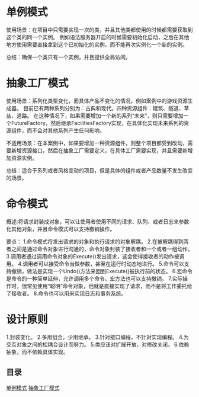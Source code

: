 # 单例模式
使用场景：在项目中只需要实现一次的类，并且其他类都使用的时候都需要获取到这个类的同一个实例。
例如语法服务器开启的时候需要初始化启动，之后在其他地方使用需要直接拿到这个已初始化的实例，而不能再次实例化一个新的实例。

总结：确保一个类只有一个实例，并且提供全局访问。

# 抽象工厂模式
使用场景：系列化类型变化，而具体产品不变化的情况，例如案例中的游戏资源生成器。
目前已有两种系列分别为：古典和现代。四种资源组件：建筑、隧道、草丛、道路。
在这种情况下，如果需要增加一个新的系列“未来”，则只需要增加一个FutureFactory，然后继承FacilitiesFactory实现，在具体化实现未来系列的资源组件，而不会对其他系列产生任何影响。

不适用场景：在本案例中，如果要增加一种资源组件，则整个项目都受到改动，需要新增资源接口，然后在抽象工厂需要定义，在具体工厂需要实现，并且需要新增加资源实例。

总结：适合于系列或者风格变动的项目，但是具体的组件或者产品数量不发生改变的场景。

# 命令模式
概述:将请求封装成对象，可以让使用者使用不同的请求、队列、或者日志来参数化其他对象，并且命令模式可以支持撤销操作。

要点：
1.命令模式将发出请求的对象和执行请求的对象解耦。
2.在被解耦得到两者之间是通过命令对象进行沟通的，命令对象封装了接收者和一个或者一组动作。
3.调用者通过调用命令对象的Execute()发出请求，这会使得接收者的动作被调用。
4.调用者可以接受命令当做参数，甚至在运行时动态地进行。
5.命令可以支持撤销，做法是实现一个Undo()方法来回到Execute()被执行前的状态。
6.宏命令是命令的一种简单延伸，允许调用多个命令。宏方法也可以支持撤销。
7.实际操作时，很常见使用“聪明”命令对象，他就是直接实现了请求，而不是将工作委托给了接收者。
8.命令也可以用来实现日志和事务系统。

# 设计原则
1.封装变化。
2.多用组合，少用继承。
3.针对接口编程，不针对实现编程。
4.为交互对象之间的松耦合设计而努力。
5.类应该对扩展开放，对修改关闭。
6.依赖抽象，而不依赖具体实现。

## 目录
[单例模式](https://github.com/appeondotnet/learning-design/tree/pengsongkun/SingletonPattern)
[抽象工厂模式](https://github.com/appeondotnet/learning-design/tree/pengsongkun/AbstractFactoryPattern)
